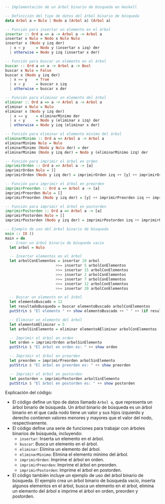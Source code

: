 ```haskell
-- Implementación de un árbol binario de búsqueda en Haskell

-- Definición del tipo de datos del árbol binario de búsqueda
data Arbol a = Nulo | Nodo a (Arbol a) (Arbol a)

-- Función para insertar un elemento en el árbol
insertar :: Ord a => a -> Arbol a -> Arbol a
insertar x Nulo = Nodo x Nulo Nulo
insertar x (Nodo y izq der)
  | x < y     = Nodo y (insertar x izq) der
  | otherwise = Nodo y izq (insertar x der)

-- Función para buscar un elemento en el árbol
buscar :: Ord a => a -> Arbol a -> Bool
buscar x Nulo = False
buscar x (Nodo y izq der)
  | x == y    = True
  | x < y     = buscar x izq
  | otherwise = buscar x der

-- Función para eliminar un elemento del árbol
eliminar :: Ord a => a -> Arbol a -> Arbol a
eliminar x Nulo = Nulo
eliminar x (Nodo y izq der)
  | x == y    = eliminarMinimo der
  | x < y     = Nodo y (eliminar x izq) der
  | otherwise = Nodo y izq (eliminar x der)

-- Función para eliminar el elemento mínimo del árbol
eliminarMinimo :: Ord a => Arbol a -> Arbol a
eliminarMinimo Nulo = Nulo
eliminarMinimo (Nodo y Nulo der) = der
eliminarMinimo (Nodo y izq der) = Nodo y (eliminarMinimo izq) der

-- Función para imprimir el árbol en orden
imprimirOrden :: Ord a => Arbol a -> [a]
imprimirOrden Nulo = []
imprimirOrden (Nodo y izq der) = imprimirOrden izq ++ [y] ++ imprimirOrden der

-- Función para imprimir el árbol en preorden
imprimirPreorden :: Ord a => Arbol a -> [a]
imprimirPreorden Nulo = []
imprimirPreorden (Nodo y izq der) = [y] ++ imprimirPreorden izq ++ imprimirPreorden der

-- Función para imprimir el árbol en postorden
imprimirPostorden :: Ord a => Arbol a -> [a]
imprimirPostorden Nulo = []
imprimirPostorden (Nodo y izq der) = imprimirPostorden izq ++ imprimirPostorden der ++ [y]

-- Ejemplo de uso del árbol binario de búsqueda
main :: IO ()
main = do
  -- Crear un árbol binario de búsqueda vacío
  let arbol = Nulo

  -- Insertar elementos en el árbol
  let arbolConElementos = insertar 10 arbol
                       >>= insertar 5 arbolConElementos
                       >>= insertar 15 arbolConElementos
                       >>= insertar 2 arbolConElementos
                       >>= insertar 7 arbolConElementos
                       >>= insertar 12 arbolConElementos
                       >>= insertar 20 arbolConElementos

  -- Buscar un elemento en el árbol
  let elementoBuscado = 12
  let resultadoBusqueda = buscar elementoBuscado arbolConElementos
  putStrLn $ "El elemento " ++ show elementoBuscado ++ " " ++ (if resultadoBusqueda then "sí" else "no") ++ " está en el árbol"

  -- Eliminar un elemento del árbol
  let elementoAEliminar = 5
  let arbolSinElemento = eliminar elementoAEliminar arbolConElementos

  -- Imprimir el árbol en orden
  let orden = imprimirOrden arbolSinElemento
  putStrLn $ "El árbol en orden es: " ++ show orden

  -- Imprimir el árbol en preorden
  let preorden = imprimirPreorden arbolSinElemento
  putStrLn $ "El árbol en preorden es: " ++ show preorden

  -- Imprimir el árbol en postorden
  let postorden = imprimirPostorden arbolSinElemento
  putStrLn $ "El árbol en postorden es: " ++ show postorden
```

Explicación del código:

* El código define un tipo de datos llamado `Arbol a`, que representa un árbol binario de búsqueda. Un árbol binario de búsqueda es un árbol binario en el que cada nodo tiene un valor y sus hijos izquierdo y derecho contienen valores menores y mayores que el valor del nodo, respectivamente.
* El código define una serie de funciones para trabajar con árboles binarios de búsqueda, incluyendo:
    * `insertar`: Inserta un elemento en el árbol.
    * `buscar`: Busca un elemento en el árbol.
    * `eliminar`: Elimina un elemento del árbol.
    * `eliminarMinimo`: Elimina el elemento mínimo del árbol.
    * `imprimirOrden`: Imprime el árbol en orden.
    * `imprimirPreorden`: Imprime el árbol en preorden.
    * `imprimirPostorden`: Imprime el árbol en postorden.
* El código también incluye un ejemplo de uso del árbol binario de búsqueda. El ejemplo crea un árbol binario de búsqueda vacío, inserta algunos elementos en el árbol, busca un elemento en el árbol, elimina un elemento del árbol e imprime el árbol en orden, preorden y postorden.